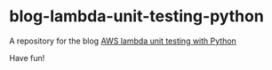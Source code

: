 # blog-lambda-unit-testing-python
A repository for the blog [AWS lambda unit testing with Python](https://binx.io/blog/2018/11/11/aws-lambda-unit-testing/)

Have fun!
